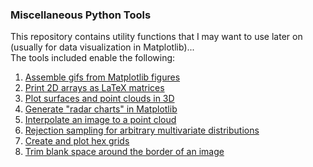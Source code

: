 ### Miscellaneous Python Tools
This repository contains utility functions that I may want to use later on (usually for data visualization in Matplotlib)...  
The tools included enable the following:

1. [Assemble gifs from Matplotlib figures](gif/)
2. [Print 2D arrays as LaTeX matrices](matrix/)
3. [Plot surfaces and point clouds in 3D](plot3d/)
4. [Generate "radar charts" in Matplotlib](radar/)
5. [Interpolate an image to a point cloud](interpolate/)
6. [Rejection sampling for arbitrary multivariate distributions](sampling/)
7. [Create and plot hex grids](hexgrid/)
8. [Trim blank space around the border of an image](crop/)